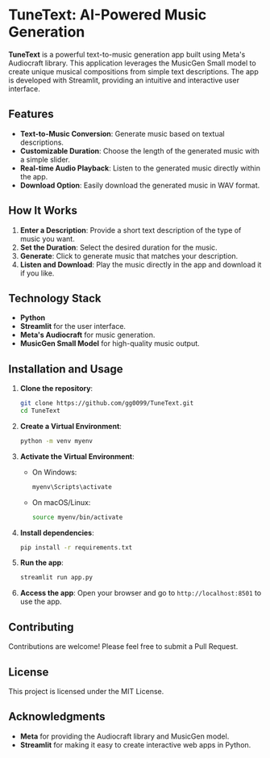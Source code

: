 # **TuneText: AI-Powered Music Generation**

**TuneText** is a powerful text-to-music generation app built using Meta's Audiocraft library. This application leverages the MusicGen Small model to create unique musical compositions from simple text descriptions. The app is developed with Streamlit, providing an intuitive and interactive user interface.

## **Features**
- **Text-to-Music Conversion**: Generate music based on textual descriptions.
- **Customizable Duration**: Choose the length of the generated music with a simple slider.
- **Real-time Audio Playback**: Listen to the generated music directly within the app.
- **Download Option**: Easily download the generated music in WAV format.

## **How It Works**
1. **Enter a Description**: Provide a short text description of the type of music you want.
2. **Set the Duration**: Select the desired duration for the music.
3. **Generate**: Click to generate music that matches your description.
4. **Listen and Download**: Play the music directly in the app and download it if you like.

## **Technology Stack**
- **Python**
- **Streamlit** for the user interface.
- **Meta's Audiocraft** for music generation.
- **MusicGen Small Model** for high-quality music output.

## **Installation and Usage**
1. **Clone the repository**:
    ```bash
    git clone https://github.com/gg0099/TuneText.git
    cd TuneText
    ```

2. **Create a Virtual Environment**:
    ```bash
    python -m venv myenv
    ```

3. **Activate the Virtual Environment**:
    - On Windows:
      ```bash
      myenv\Scripts\activate
      ```
    - On macOS/Linux:
      ```bash
      source myenv/bin/activate
      ```

4. **Install dependencies**:
    ```bash
    pip install -r requirements.txt
    ```

5. **Run the app**:
    ```bash
    streamlit run app.py
    ```

6. **Access the app**: Open your browser and go to `http://localhost:8501` to use the app.

## **Contributing**
Contributions are welcome! Please feel free to submit a Pull Request.

## **License**
This project is licensed under the MIT License.

## **Acknowledgments**
- **Meta** for providing the Audiocraft library and MusicGen model.
- **Streamlit** for making it easy to create interactive web apps in Python.